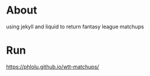 # About
using jekyll and liquid to return fantasy league matchups

# Run
https://phlolu.github.io/wtt-matchups/
